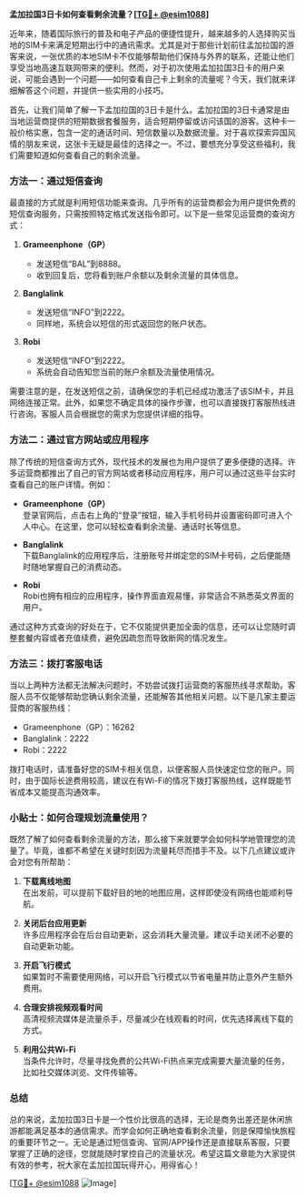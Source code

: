 **孟加拉国3日卡如何查看剩余流量？[[TG💪+ @esim1088](https://t.me/s/esim1088)]**

近年来，随着国际旅行的普及和电子产品的便捷性提升，越来越多的人选择购买当地的SIM卡来满足短期出行中的通讯需求。尤其是对于那些计划前往孟加拉国的游客来说，一张优质的本地SIM卡不仅能够帮助他们保持与外界的联系，还能让他们享受当地高速互联网带来的便利。然而，对于初次使用孟加拉国3日卡的用户来说，可能会遇到一个问题——如何查看自己卡上剩余的流量呢？今天，我们就来详细解答这个问题，并提供一些实用的小技巧。

首先，让我们简单了解一下孟加拉国的3日卡是什么。孟加拉国的3日卡通常是由当地运营商提供的短期数据套餐服务，适合短期停留或访问该国的游客。这种卡一般价格实惠，包含一定的通话时间、短信数量以及数据流量。对于喜欢探索异国风情的朋友来说，这张卡无疑是最佳的选择之一。不过，要想充分享受这些福利，我们需要知道如何查看自己的剩余流量。

### 方法一：通过短信查询

最直接的方式就是利用短信功能来查询。几乎所有的运营商都会为用户提供免费的短信查询服务，只需按照特定格式发送指令即可。以下是一些常见运营商的查询方式：

1. **Grameenphone（GP）**  
   - 发送短信“BAL”到8888。
   - 收到回复后，您将看到账户余额以及剩余流量的具体信息。

2. **Banglalink**  
   - 发送短信“INFO”到2222。
   - 同样地，系统会以短信的形式返回您的账户状态。

3. **Robi**  
   - 发送短信“INFO”到2222。
   - 系统会自动告知您当前的账户余额及流量使用情况。

需要注意的是，在发送短信之前，请确保您的手机已经成功激活了该SIM卡，并且网络连接正常。此外，如果您不确定具体的操作步骤，也可以直接拨打客服热线进行咨询。客服人员会根据您的需求为您提供详细的指导。

### 方法二：通过官方网站或应用程序

除了传统的短信查询方式外，现代技术的发展也为用户提供了更多便捷的选择。许多运营商都推出了自己的官方网站或者移动应用程序，用户可以通过这些平台实时查看自己的账户详情。例如：

- **Grameenphone（GP）**  
  登录官网后，点击右上角的“登录”按钮，输入手机号码并设置密码即可进入个人中心。在这里，您可以轻松查看剩余流量、通话时长等信息。

- **Banglalink**  
  下载Banglalink的应用程序后，注册账号并绑定您的SIM卡号码，之后便能随时随地掌握自己的消费动态。

- **Robi**  
  Robi也拥有相应的应用程序，操作界面直观易懂，非常适合不熟悉英文界面的用户。

通过这种方式查询的好处在于，它不仅能提供更加全面的信息，还可以让您随时调整套餐内容或者充值续费，避免因疏忽而导致断网的情况发生。

### 方法三：拨打客服电话

当以上两种方法都无法解决问题时，不妨尝试拨打运营商的客服热线寻求帮助。客服人员不仅能够帮助您确认剩余流量，还能解答其他相关问题。以下是几家主要运营商的客服热线：

- Grameenphone（GP）：16262
- Banglalink：2222
- Robi：2222

拨打电话时，请准备好您的SIM卡相关信息，以便客服人员快速定位您的账户。同时，由于国际长途费用较高，建议在有Wi-Fi的情况下拨打客服热线，这样既能节省成本又能提高沟通效率。

### 小贴士：如何合理规划流量使用？

既然了解了如何查看剩余流量的方法，那么接下来就要学会如何科学地管理您的流量了。毕竟，谁都不希望在关键时刻因为流量耗尽而措手不及。以下几点建议或许会对您有所帮助：

1. **下载离线地图**  
   在出发前，可以提前下载好目的地的地图应用，这样即使没有网络也能顺利导航。

2. **关闭后台应用更新**  
   许多应用程序会在后台自动更新，这会消耗大量流量。建议手动关闭不必要的自动更新功能。

3. **开启飞行模式**  
   如果暂时不需要使用网络，可以开启飞行模式以节省电量并防止意外产生额外费用。

4. **合理安排视频观看时间**  
   高清视频流媒体是流量杀手，尽量减少在线观看的时间，优先选择离线下载的方式。

5. **利用公共Wi-Fi**  
   当条件允许时，尽量寻找免费的公共Wi-Fi热点来完成需要大量流量的任务，比如社交媒体浏览、文件传输等。

### 总结

总的来说，孟加拉国3日卡是一个性价比很高的选择，无论是商务出差还是休闲旅游都能满足基本的通信需求。而学会如何正确地查看剩余流量，则是保障愉快旅程的重要环节之一。无论是通过短信查询、官网/APP操作还是直接联系客服，只要掌握了正确的途径，您就能随时掌控自己的流量状况。希望这篇文章能为大家提供有效的参考，祝大家在孟加拉国玩得开心，用得省心！

[[TG💪+ @esim1088](https://t.me/s/esim1088) ![Image](https://i.postimg.cc/4NQfJmqS/Snipaste-2025-05-13-00-14-12.png)]